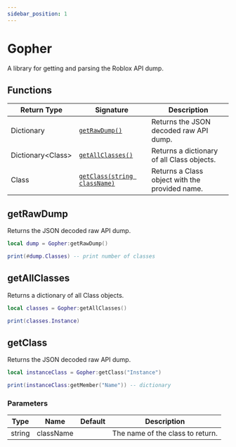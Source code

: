 ```yaml
---
sidebar_position: 1
---
```


# Gopher

A library for getting and parsing the Roblox API dump.

## Functions

|Return Type|Signature|Description|
|-|-|-|
|Dictionary|[`getRawDump()`](#getRawDump)|Returns the JSON decoded raw API dump.|
|Dictionary\<Class\>|[`getAllClasses()`](#getAllClasses)|Returns a dictionary of all Class objects.|
|Class|[`getClass(string className)`](#getClass)|Returns a Class object with the provided name.|

## getRawDump

Returns the JSON decoded raw API dump.

```lua
local dump = Gopher:getRawDump()

print(#dump.Classes) -- print number of classes
```

## getAllClasses

Returns a dictionary of all Class objects.

```lua
local classes = Gopher:getAllClasses()

print(classes.Instance)
```

## getClass

Returns the JSON decoded raw API dump.

```lua
local instanceClass = Gopher:getClass("Instance")

print(instanceClass:getMember("Name")) -- dictionary
```

### Parameters

|Type|Name|Default|Description|
|-|-|-|-|
|string|className||The name of the class to return.|
